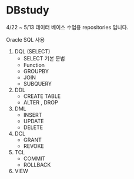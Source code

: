 # DBstudy

4/22 ~ 5/13 데이터 베이스 수업용 repositories 입니다.


Oracle SQL 사용

01. DQL (SELECT)
    - SELECT 기본 문법
    - Function
    - GROUPBY
    - JOIN
    - SUBQUERY
02. DDL
    - CREATE TABLE
    - ALTER , DROP
03. DML
    - INSERT
    - UPDATE
    - DELETE
04. DCL
    - GRANT
    - REVOKE
05. TCL
    - COMMIT
    - ROLLBACK
06. VIEW


